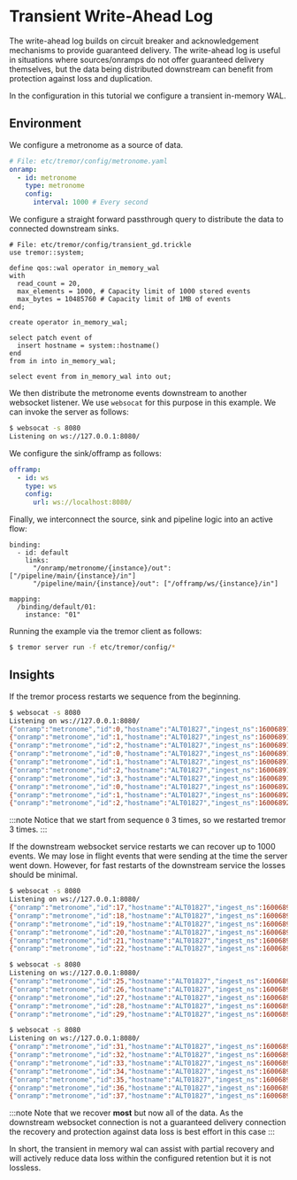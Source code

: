 # Transient Write-Ahead Log

The write-ahead log builds on circuit breaker and acknowledgement mechanisms to
provide guaranteed delivery. The write-ahead log is useful in situations
where sources/onramps do not offer guaranteed delivery themselves, but the data being distributed downstream can benefit from protection against loss and duplication.

In the configuration in this tutorial we configure a transient in-memory WAL.

## Environment

We configure a metronome as a source of data.

```yaml
# File: etc/tremor/config/metronome.yaml
onramp:
  - id: metronome
    type: metronome
    config:
      interval: 1000 # Every second
```

We configure a straight forward passthrough query to distribute
the data to connected downstream sinks.

```trickle
# File: etc/tremor/config/transient_gd.trickle
use tremor::system;

define qos::wal operator in_memory_wal
with
  read_count = 20,
  max_elements = 1000, # Capacity limit of 1000 stored events
  max_bytes = 10485760 # Capacity limit of 1MB of events
end;

create operator in_memory_wal;

select patch event of
  insert hostname = system::hostname()
end
from in into in_memory_wal;

select event from in_memory_wal into out;
```

We then distribute the metronome events downstream to another websocket
listener. We use `websocat` for this purpose in this example. We can invoke
the server as follows:

```bash
$ websocat -s 8080
Listening on ws://127.0.0.1:8080/
```

We configure the sink/offramp as follows:

```yaml
offramp:
  - id: ws
    type: ws
    config:
      url: ws://localhost:8080/
```

Finally, we interconnect the source, sink and pipeline logic into
an active flow:

```
binding:
  - id: default
    links:
      "/onramp/metronome/{instance}/out": ["/pipeline/main/{instance}/in"]
      "/pipeline/main/{instance}/out": ["/offramp/ws/{instance}/in"]

mapping:
  /binding/default/01:
    instance: "01"
```

Running the example via the tremor client as follows:

```bash
$ tremor server run -f etc/tremor/config/*
```

## Insights

If the tremor process restarts we sequence from the beginning.

```bash
$ websocat -s 8080
Listening on ws://127.0.0.1:8080/
{"onramp":"metronome","id":0,"hostname":"ALT01827","ingest_ns":1600689100122526000}
{"onramp":"metronome","id":1,"hostname":"ALT01827","ingest_ns":1600689101122912000}
{"onramp":"metronome","id":2,"hostname":"ALT01827","ingest_ns":1600689102124688000}
{"onramp":"metronome","id":0,"hostname":"ALT01827","ingest_ns":1600689104854927000}
{"onramp":"metronome","id":1,"hostname":"ALT01827","ingest_ns":1600689105855314000}
{"onramp":"metronome","id":2,"hostname":"ALT01827","ingest_ns":1600689106855645000}
{"onramp":"metronome","id":3,"hostname":"ALT01827","ingest_ns":1600689107856271000}
{"onramp":"metronome","id":0,"hostname":"ALT01827","ingest_ns":1600689202887145000}
{"onramp":"metronome","id":1,"hostname":"ALT01827","ingest_ns":1600689203888395000}
{"onramp":"metronome","id":2,"hostname":"ALT01827","ingest_ns":1600689204889220000}
```

:::note
Notice that we start from sequence `0` 3 times, so we restarted tremor 3 times.
:::

If the downstream websocket service restarts we can recover up to 1000 events. We may lose in flight events that were sending at the time the server went down. However, for fast restarts of the downstream service the losses should be minimal.

```bash
$ websocat -s 8080
Listening on ws://127.0.0.1:8080/
{"onramp":"metronome","id":17,"hostname":"ALT01827","ingest_ns":1600689219933167000}
{"onramp":"metronome","id":18,"hostname":"ALT01827","ingest_ns":1600689220936343000}
{"onramp":"metronome","id":19,"hostname":"ALT01827","ingest_ns":1600689221937353000}
{"onramp":"metronome","id":20,"hostname":"ALT01827","ingest_ns":1600689222942518000}
{"onramp":"metronome","id":21,"hostname":"ALT01827","ingest_ns":1600689223945736000}
{"onramp":"metronome","id":22,"hostname":"ALT01827","ingest_ns":1600689224949145000}

$ websocat -s 8080
Listening on ws://127.0.0.1:8080/
{"onramp":"metronome","id":25,"hostname":"ALT01827","ingest_ns":1600689227960081000}
{"onramp":"metronome","id":26,"hostname":"ALT01827","ingest_ns":1600689228960247000}
{"onramp":"metronome","id":27,"hostname":"ALT01827","ingest_ns":1600689229960449000}
{"onramp":"metronome","id":28,"hostname":"ALT01827","ingest_ns":1600689230962355000}
{"onramp":"metronome","id":29,"hostname":"ALT01827","ingest_ns":1600689231962934000}

$ websocat -s 8080
Listening on ws://127.0.0.1:8080/
{"onramp":"metronome","id":31,"hostname":"ALT01827","ingest_ns":1600689233968332000}
{"onramp":"metronome","id":32,"hostname":"ALT01827","ingest_ns":1600689234973058000}
{"onramp":"metronome","id":33,"hostname":"ALT01827","ingest_ns":1600689235974217000}
{"onramp":"metronome","id":34,"hostname":"ALT01827","ingest_ns":1600689236975746000}
{"onramp":"metronome","id":35,"hostname":"ALT01827","ingest_ns":1600689237976774000}
{"onramp":"metronome","id":36,"hostname":"ALT01827","ingest_ns":1600689238980380000}
{"onramp":"metronome","id":37,"hostname":"ALT01827","ingest_ns":1600689239985447000}
```

:::note
Note that we recover **most** but now all of the data. As the downstream websocket connection is not a guaranteed delivery connection the recovery and protection against data loss is best effort in this case
:::

In short, the transient in memory wal can assist with partial recovery and
will actively reduce data loss within the configured retention but it is
not lossless.
